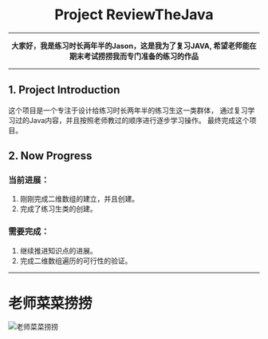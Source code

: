 <h1 style="text-align:center"> Project ReviewTheJava</h1>

---
<p style="text-align:center;font-size:1.5vw;font-weight:bolder">大家好，我是练习时长两年半的Jason，这是我为了复习JAVA,
希望老师能在期末考试捞捞我而专门准备的练习的作品</p>

---
## 1. Project Introduction
这个项目是一个专注于设计给练习时长两年半的练习生这一类群体，
通过复习学习过的Java内容，并且按照老师教过的顺序进行逐步学习操作。
最终完成这个项目。

## 2. Now Progress
### 当前进展：
1) 刚刚完成二维数组的建立，并且创建。
2) 完成了练习生类的创建。

### 需要完成：
1) 继续推进知识点的进展。
2) 完成二维数组遍历的可行性的验证。

---
# 老师菜菜捞捞
![老师菜菜捞捞](https://th.bing.com/th/id/OIP.69YuMynsldmpWw_1uD13jwAAAA?w=258&h=172&c=7&r=0&o=5&pid=1.7)